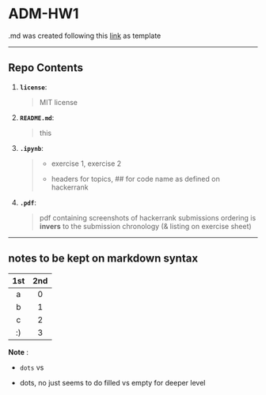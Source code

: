 # ADM-HW1

.md was created following this [link](https://github.com/lucamaiano/ADM/blob/master/2022/Homework_1/SUBMIT.md) as template

----------------------------

## Repo Contents

1. __`license`__: 
    > MIT license
3. __`README.md`__:
    > this
3. __`.ipynb`__:
    > * exercise 1, exercise 2 
    > - headers for topics, ## for code name as defined on hackerrank
4. __`.pdf`__:
    > pdf containing screenshots of hackerrank submissions
    > ordering is __invers__ to the submission chronology (& listing on exercise sheet)


----------------------------

## notes to be kept on markdown syntax

|   1st  | 2nd |
|:--------:|:------------:|
|  a |     0     |
| b |      1      |
| c |      2      |
| :) |      3     |


__Note__ :
* `dots` vs
- dots, no just seems to do filled vs empty for deeper level
